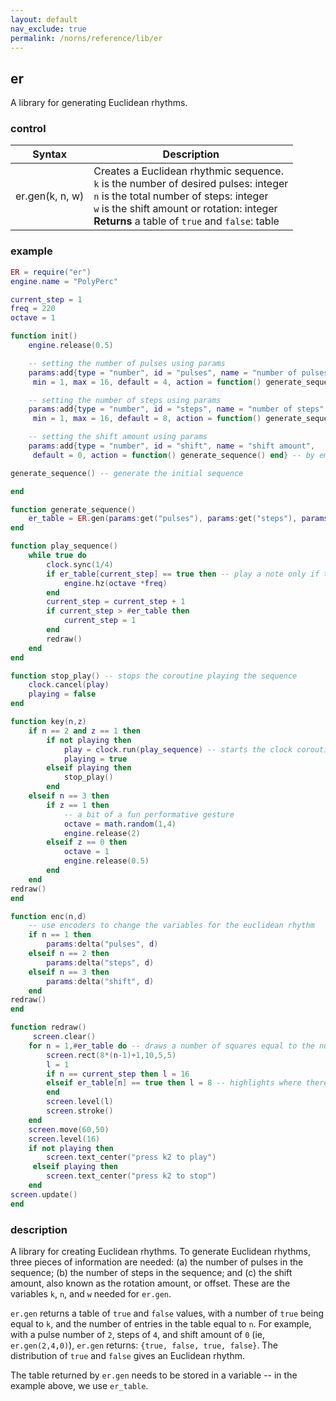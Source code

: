 ```yaml
---
layout: default
nav_exclude: true
permalink: /norns/reference/lib/er
---
```


## er

A library for generating Euclidean rhythms.

### control

| Syntax                  | Description                                                                                                                                                                                                                        |
| ----------------------- | ---------------------------------------------------------------------------------------------------------------------------------------------------------------------------------------------------------------------------------- |
| er.gen(k, n, w) | Creates a Euclidean rhythmic sequence.<br>`k` is the number of desired pulses: integer <br>`n` is the total number of steps: integer <br>`w` is the shift amount or rotation: integer <br>**Returns** a table of `true` and `false`: table |

### example

```lua
ER = require("er")
engine.name = "PolyPerc"

current_step = 1
freq = 220
octave = 1

function init()
    engine.release(0.5)

    -- setting the number of pulses using params
    params:add{type = "number", id = "pulses", name = "number of pulses", 
	 min = 1, max = 16, default = 4, action = function() generate_sequence() end} -- by employing generate_sequence() here we update the sequence

	-- setting the number of steps using params
	params:add{type = "number", id = "steps", name = "number of steps", 
	 min = 1, max = 16, default = 8, action = function() generate_sequence() end} -- by employing generate_sequence() here we update the sequence

	-- setting the shift amount using params
	params:add{type = "number", id = "shift", name = "shift amount",
	 default = 0, action = function() generate_sequence() end} -- by employing generate_sequence() here we update the sequence

generate_sequence() -- generate the initial sequence

end

function generate_sequence() 
    er_table = ER.gen(params:get("pulses"), params:get("steps"), params:get("shift")) -- storing the returned table in a variable
end

function play_sequence()
    while true do
        clock.sync(1/4)
        if er_table[current_step] == true then -- play a note only if there is a pulse in that step
            engine.hz(octave *freq)
        end
        current_step = current_step + 1
        if current_step > #er_table then
            current_step = 1
        end
        redraw()
    end
end

function stop_play() -- stops the coroutine playing the sequence
    clock.cancel(play)
    playing = false
end

function key(n,z)
    if n == 2 and z == 1 then
        if not playing then
            play = clock.run(play_sequence) -- starts the clock coroutine which plays the euclidean sequence
            playing = true
        elseif playing then
            stop_play()
        end
    elseif n == 3 then
        if z == 1 then
            -- a bit of a fun performative gesture
            octave = math.random(1,4)
            engine.release(2)
        elseif z == 0 then
            octave = 1
            engine.release(0.5)
        end
    end
redraw()
end

function enc(n,d)
    -- use encoders to change the variables for the euclidean rhythm
    if n == 1 then
        params:delta("pulses", d)
    elseif n == 2 then
        params:delta("steps", d)
    elseif n == 3 then
        params:delta("shift", d)
    end
redraw()
end

function redraw()
     screen.clear()
    for n = 1,#er_table do -- draws a number of squares equal to the number of steps
        screen.rect(8*(n-1)+1,10,5,5)
        l = 1
        if n == current_step then l = 16 
        elseif er_table[n] == true then l = 8 -- highlights where there is a pulse
        end
        screen.level(l)
        screen.stroke()
	end
    screen.move(60,50)
    screen.level(16)
    if not playing then
        screen.text_center("press k2 to play")
     elseif playing then
        screen.text_center("press k2 to stop")
    end
screen.update()
end

```

### description

A library for creating Euclidean rhythms. To generate Euclidean rhythms, three pieces of information are needed: (a) the number of pulses in the sequence; (b) the number of steps in the sequence; and (c) the shift amount, also known as the rotation amount, or offset. These are the variables `k`, `n`, and `w` needed for `er.gen`. 

`er.gen` returns a table of `true` and `false` values, with a number of `true` being equal to `k`, and the number of entries in the table equal to `n`. For example, with a pulse number of `2`, steps of `4`, and shift amount of `0` (ie, `er.gen(2,4,0)`), `er.gen` returns: `{true, false, true, false}`. The distribution of `true` and `false` gives an Euclidean rhythm.

The table returned by `er.gen` needs to be stored in a variable -- in the example above, we use `er_table`. 




